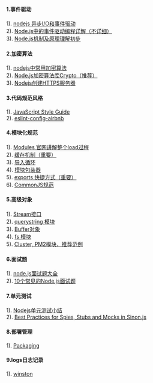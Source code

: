 #### 1.事件驱动
1). [nodejs 异步I/O和事件驱动](http://www.open-open.com/lib/view/open1463877785001.html)  
2). [Node.js中的事件驱动编程详解（不详细）](http://www.jb51.net/article/53812.htm)  
3). [Node.js机制及原理理解初步](http://blog.csdn.net/leftfist/article/details/41891407)  
#### 2.加密算法
1). [nodejs中常用加密算法](http://www.cnblogs.com/laogai/p/4664917.html)  
2). [Node.js加密算法库Crypto（推荐）](http://ju.outofmemory.cn/entry/118198)  
3). [Nodejs创建HTTPS服务器](http://blog.fens.me/nodejs-https-server/)  
#### 3.代码规范风格
1). [JavaScript Style Guide](https://github.com/airbnb/javascript)  
2). [eslint-config-airbnb](https://www.npmjs.com/package/eslint-config-airbnb)  
#### 4.模块化规范
1). [Modules 官网讲解整个load过程](http://nodejs.cn/api/en/modules.html)  
2). [缓存机制（重要）](http://nodejs.cn/api/en/modules.html#modules_caching)  
3). [导入循环](http://nodejs.cn/api/en/modules.html#modules_cycles)  
4). [模块包装器](http://nodejs.cn/api/modules.html#modules_the_module_wrapper)  
5). [exports 快捷方式（重要）](http://nodejs.cn/api/modules.html#modules_exports_shortcut)  
6). [CommonJS规范](http://javascript.ruanyifeng.com/nodejs/module.html)  
#### 5.高级对象
1). [Stream接口](http://javascript.ruanyifeng.com/nodejs/stream.html)  
2). [querystring 模块](http://javascript.ruanyifeng.com/nodejs/querystring.html)  
3). [Buffer对象](http://javascript.ruanyifeng.com/nodejs/buffer.html)  
4). [fs 模块](http://javascript.ruanyifeng.com/nodejs/fs.html)  
5). [Cluster, PM2模块，推荐范例](http://javascript.ruanyifeng.com/nodejs/cluster.html)  
#### 6.面试题
1). [node.js面试题大全](http://www.cnblogs.com/meteorcn/p/node_mianshiti_interview_question.html)  
2). [10个常见的Node.js面试题](http://www.admin10000.com/document/6715.html)  
#### 7.单元测试
1). [Nodejs单元测试小结](https://segmentfault.com/a/1190000002921481)  
2). [Best Practices for Spies, Stubs and Mocks in Sinon.js](https://semaphoreci.com/community/tutorials/best-practices-for-spies-stubs-and-mocks-in-sinon-js)  
#### 8.部署管理
1). [Packaging](https://www.tutorialspoint.com/nodejs/nodejs_packaging.htm)  
#### 9.logs日志记录
1). [winston](https://github.com/winstonjs/winston)  










